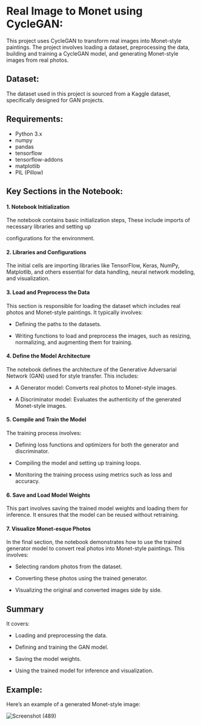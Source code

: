 # Real Image to Monet using CycleGAN:

This project uses CycleGAN to transform real images into Monet-style paintings. The project involves loading a dataset, preprocessing the data, building and training a CycleGAN model, and generating Monet-style images from real photos.

## Dataset:

The dataset used in this project is sourced from a Kaggle dataset, specifically designed for GAN projects.

## Requirements:

- Python 3.x
- numpy
- pandas
- tensorflow
- tensorflow-addons
- matplotlib
- PIL (Pillow)

## Key Sections in the Notebook:

#### 1. Notebook Initialization

The notebook contains basic initialization steps, These include imports of necessary libraries and setting up 

configurations for the environment.

#### 2. Libraries and Configurations

The initial cells are importing libraries like TensorFlow, Keras, NumPy, Matplotlib, and others essential for data handling, neural network modeling, and visualization. 

#### 3. Load and Preprocess the Data

This section is responsible for loading the dataset which includes real photos and Monet-style paintings. It typically involves:

- Defining the paths to the datasets.

- Writing functions to load and preprocess the images, such as resizing, normalizing, and augmenting them for training.

#### 4. Define the Model Architecture

The notebook defines the architecture of the Generative Adversarial Network (GAN) used for style transfer. This includes:

- A Generator model: Converts real photos to Monet-style images.

- A Discriminator model: Evaluates the authenticity of the generated Monet-style images.

#### 5. Compile and Train the Model

The training process involves:

- Defining loss functions and optimizers for both the generator and discriminator.

- Compiling the model and setting up training loops.

- Monitoring the training process using metrics such as loss and accuracy.

#### 6. Save and Load Model Weights

This part involves saving the trained model weights and loading them for inference. It ensures that the model can be reused without retraining.

#### 7. Visualize Monet-esque Photos

In the final section, the notebook demonstrates how to use the trained generator model to convert real photos into Monet-style paintings. This involves:

- Selecting random photos from the dataset.

- Converting these photos using the trained generator.

- Visualizing the original and converted images side by side.

## Summary

It covers:

- Loading and preprocessing the data.

- Defining and training the GAN model.

- Saving the model weights.

- Using the trained model for inference and visualization.

## Example:

Here’s an example of a generated Monet-style image:

![Screenshot (489)](https://github.com/Mutyala-Veera-Abhi-Nanda/Real-Image-to-Monet/assets/164295902/cdd8df54-522d-438c-a094-2fc12f3488ad)

